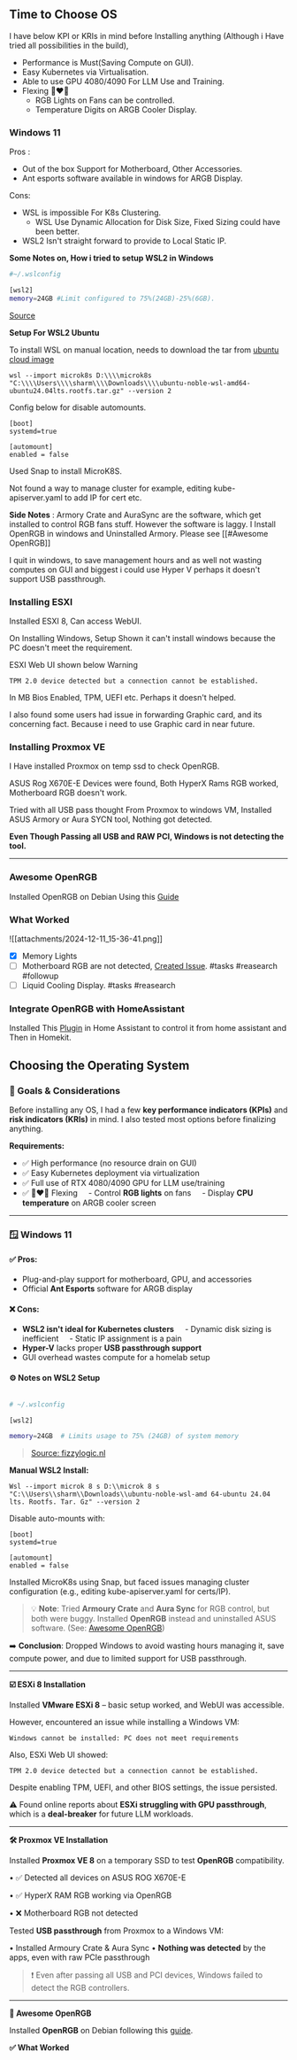 ## Time to Choose OS

I have below KPI or KRIs in mind before Installing anything (Although i Have tried all possibilities in the build),

- Performance is Must(Saving Compute on GUI).
- Easy Kubernetes via Virtualisation.
- Able to use GPU 4080/4090 For LLM Use and Training.
- Flexing 👨‍❤️‍👨
    - RGB Lights on Fans can be controlled.
    - Temperature Digits on ARGB Cooler Display.
### Windows 11

Pros :

- Out of the box Support for Motherboard, Other Accessories.
- Ant esports software available in windows for ARGB Display.

Cons:

- WSL is impossible For K8s Clustering.
    - WSL Use Dynamic Allocation for Disk Size, Fixed Sizing could have been better.
- WSL2 Isn't straight forward to provide to Local Static IP.

**Some Notes on, How i tried to setup WSL2 in Windows**

```bash
#~/.wslconfig

[wsl2]
memory=24GB #Limit configured to 75%(24GB)-25%(6GB).
```

[Source](https://fizzylogic.nl/2023/01/05/how-to-configure-memory-limits-in-wsl2)

**Setup For WSL2 Ubuntu**

To install WSL on manual location, needs to download the tar from [ubuntu cloud image](https://cloud-images.ubuntu.com/wsl/noble/current/)

```
wsl --import microk8s D:\\\\microk8s "C:\\\\Users\\\\sharm\\\\Downloads\\\\ubuntu-noble-wsl-amd64-ubuntu24.04lts.rootfs.tar.gz" --version 2
```

Config below for disable automounts.

```
[boot]
systemd=true

[automount]
enabled = false
```

Used Snap to install MicroK8S.

Not found a way to manage cluster for example, editing kube-apiserver.yaml to add IP for cert etc.

**Side Notes** : Armory Crate and AuraSync are the software, which get installed to control RGB fans stuff. However the software is laggy. I Install OpenRGB in windows and Uninstalled Armory. Please see [[#Awesome OpenRGB]]

I quit in windows, to save management hours and as well not wasting computes on GUI and biggest i could use Hyper V perhaps it doesn't support USB passthrough.

### Installing ESXI

Installed ESXI 8, Can access WebUI.

On Installing Windows, Setup Shown it can't install windows because the PC doesn't meet the requirement.

ESXI Web UI shown below Warning

```
TPM 2.0 device detected but a connection cannot be established.
```

In MB Bios Enabled, TPM, UEFI etc. Perhaps it doesn't helped.

I also found some users had issue in forwarding Graphic card, and its concerning fact. Because i need to use Graphic card in near future.

### Installing Proxmox VE

I Have installed Proxmox on temp ssd to check OpenRGB.

ASUS Rog X670E-E Devices were found, Both HyperX Rams RGB worked, Motherboard RGB doesn't work.

Tried with all USB pass thought From Proxmox to windows VM, Installed ASUS Armory or Aura SYCN tool, Nothing got detected.

**Even Though Passing all USB and RAW PCI, Windows is not detecting the tool.**

---

### Awesome OpenRGB

Installed OpenRGB on Debian Using this [Guide](https://pmcvtm.com/adding-openrgb-to-proxmox)

### What Worked

![[attachments/2024-12-11_15-36-41.png]]

- [x] Memory Lights
- [ ] Motherboard RGB are not detected, [Created Issue](https://gitlab.com/CalcProgrammer1/OpenRGB/-/issues/4397). #tasks #reasearch #followup
- [ ] Liquid Cooling Display. #tasks #reasearch

### Integrate OpenRGB with HomeAssistant

Installed This [Plugin](https://github.com/koying/openrgb_ha) in Home Assistant to control it from home assistant and Then in Homekit.





## Choosing the Operating System

### 🧠 Goals & Considerations

Before installing any OS, I had a few **key performance indicators (KPIs)** and **risk indicators (KRIs)** in mind. I also tested most options before finalizing anything.

**Requirements:**

- ✅ High performance (no resource drain on GUI)
- ✅ Easy Kubernetes deployment via virtualization
- ✅ Full use of RTX 4080/4090 GPU for LLM use/training
- ✅ 👨‍❤️‍👨 Flexing  
  - Control **RGB lights** on fans  
  - Display **CPU temperature** on ARGB cooler screen 
---

### 🪟 Windows 11

#### ✅ Pros:

- Plug-and-play support for motherboard, GPU, and accessories  
- Official **Ant Esports** software for ARGB display  

#### ❌ Cons:

- **WSL2 isn't ideal for Kubernetes clusters**  
  - Dynamic disk sizing is inefficient  
  - Static IP assignment is a pain  
- **Hyper-V** lacks proper **USB passthrough support**  
- GUI overhead wastes compute for a homelab setup  

#### ⚙️ Notes on WSL2 Setup

```bash

# ~/.wslconfig

[wsl2]

memory=24GB  # Limits usage to 75% (24GB) of system memory
```

> [Source: fizzylogic.nl](https://fizzylogic.nl/2023/01/05/how-to-configure-memory-limits-in-wsl2)  

**Manual WSL2 Install:**

```
Wsl --import microk 8 s D:\\microk 8 s "C:\\Users\\sharm\\Downloads\\ubuntu-noble-wsl-amd 64-ubuntu 24.04 lts. Rootfs. Tar. Gz" --version 2
```

Disable auto-mounts with:

```
[boot]
systemd=true

[automount]
enabled = false
```

Installed MicroK8s using Snap, but faced issues managing cluster configuration (e.g., editing kube-apiserver.yaml for certs/IP).


> 💡 **Note**: Tried **Armoury Crate** and **Aura Sync** for RGB control, but both were buggy. Installed **OpenRGB** instead and uninstalled ASUS software. (See: [Awesome OpenRGB](#awesome-openrgb))

  

➡️ **Conclusion**: Dropped Windows to avoid wasting hours managing it, save compute power, and due to limited support for USB passthrough.

---

**☑️ ESXi 8 Installation**
  

Installed **VMware ESXi 8** – basic setup worked, and WebUI was accessible.

However, encountered an issue while installing a Windows VM:

```
Windows cannot be installed: PC does not meet requirements
```

Also, ESXi Web UI showed:

```
TPM 2.0 device detected but a connection cannot be established.
```

Despite enabling TPM, UEFI, and other BIOS settings, the issue persisted.

⚠️ Found online reports about **ESXi struggling with GPU passthrough**, which is a **deal-breaker** for future LLM workloads.

---

**🛠️ Proxmox VE Installation**

Installed **Proxmox VE 8** on a temporary SSD to test **OpenRGB** compatibility.

• ✅ Detected all devices on ASUS ROG X670E-E

• ✅ HyperX RAM RGB working via OpenRGB

• ❌ Motherboard RGB not detected


Tested **USB passthrough** from Proxmox to a Windows VM:

• Installed Armoury Crate & Aura Sync
• **Nothing was detected** by the apps, even with raw PCIe passthrough


> ❗ Even after passing all USB and PCI devices, Windows failed to detect the RGB controllers.

---

**🎨 Awesome OpenRGB**

  

Installed **OpenRGB** on Debian following this [guide](https://pmcvtm.com/adding-openrgb-to-proxmox).

  

**✅ What Worked**